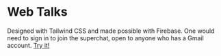 # Web Talks
Designed with Tailwind CSS and made possible with Firebase.
One would need to sign in to join the superchat, open to anyone who has a Gmail account.
[Try it!](https://webtalks.netlify.app)
